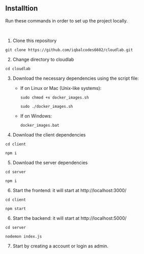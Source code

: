 ## Installtion

Run these commands in order to set up the project locally.

<br />

1. Clone this repository
```
git clone https://github.com/iqbalcodes6602/cloudlab.git
```

2. Change directory to cloudlab
```
cd cloudlab
```

3. Download the necessary dependencies using the script file:

   - If on Linux or Mac (Unix-like systems):
     ```
     sudo chmod +x docker_images.sh
     ```
     ```
     sudo ./docker_images.sh
     ```

   - If on Windows:
     ```
     docker_images.bat
     ```


4. Download the client dependencies
```
cd client
```
```
npm i
```

5. Download the server dependencies
```
cd server
```
```
npm i
```

6. Start the frontend: it will start at http://localhost:3000/
```
cd client
```
```
npm start
```

6. Start the backend: it will start at http://localhost:5000/
```
cd server
```
```
nodemon index.js
```

7. Start by creating a account or login as admin.
